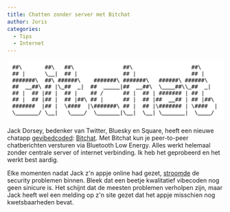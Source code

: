 ```yaml
---
title: Chatten zonder server met Bitchat
author: Joris
categories:
  - Tips
  - Internet
---
```


![bitchat logo](../assets/posts/bitchat.png)

Jack Dorsey, bedenker van Twitter, Bluesky en Square, heeft een nieuwe chatapp [gevibedcoded](https://www.businessinsider.com/jack-dorsey-bitchat-app-vibe-coded-2025-7?international=true&r=US&IR=T): [Bitchat](https://bitchat.free/). Met Bitchat kun je peer-to-peer chatberichten versturen via Bluetooth Low Energy. Alles werkt helemaal zonder centrale server of internet verbinding. Ik heb het geprobeerd en het werkt best aardig.

Elke momenten nadat Jack z'n appje online had gezet, [stroomde](https://www.inc.com/chloe-aiello/security-flaws-with-jack-dorseys-bitchat-highlight-a-system-problem-with-vibe-coding/91212412) de security problemen binnen. Bleek dat een beetje kwalitatief vibecoden nog geen sinicure is. Het schijnt dat de meesten problemen verholpen zijn, maar Jack heeft wel een melding op z'n site gezet dat het appje misschien nog kwetsbaarheden bevat.
